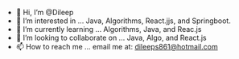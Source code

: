 - 👋 Hi, I’m @Dileep
- 👀 I’m interested in ... Java, Algorithms, React.jjs, and Springboot.
- 🌱 I’m currently learning ... Algorithms, Java, and Reac.js
- 💞️ I’m looking to collaborate on ... Java, Algo, and React.js
- 📫 How to reach me ... email me at: dileeps861@hotmail.com

<!---
dileeps861/dileeps861 is a ✨ special ✨ repository because its `README.md` (this file) appears on your GitHub profile.
You can click the Preview link to take a look at your changes.
--->
